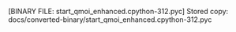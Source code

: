 [BINARY FILE: start_qmoi_enhanced.cpython-312.pyc]
Stored copy: docs/converted-binary/start_qmoi_enhanced.cpython-312.pyc
